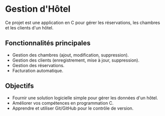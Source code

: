 # Gestion d'Hôtel

Ce projet est une application en C pour gérer les réservations, les chambres et les clients d'un hôtel.  
## Fonctionnalités principales
- Gestion des chambres (ajout, modification, suppression).
- Gestion des clients (enregistrement, mise à jour, suppression).
- Gestion des réservations.
- Facturation automatique.

## Objectifs
- Fournir une solution logicielle simple pour gérer les données d'un hôtel.
- Améliorer vos compétences en programmation C.
- Apprendre et utiliser Git/GitHub pour le contrôle de version.
